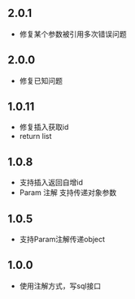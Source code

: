 ## 2.0.1
- 修复某个参数被引用多次错误问题

## 2.0.0
- 修复已知问题

## 1.0.11
- 修复插入获取id
- return list

## 1.0.8 
- 支持插入返回自增id
- Param 注解 支持传递对象参数

## 1.0.5
- 支持Param注解传递object

## 1.0.0
- 使用注解方式，写sql接口
